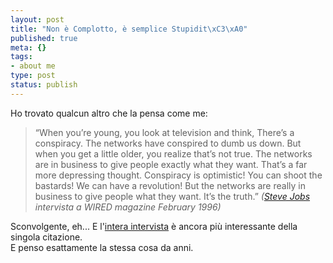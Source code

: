 ```yaml
--- 
layout: post
title: "Non è Complotto, è semplice Stupidit\xC3\xA0"
published: true
meta: {}
tags: 
- about me
type: post
status: publish
---
```

Ho trovato qualcun altro che la pensa come me:

> “When you’re young, you look at television and think, There’s a conspiracy. The networks have conspired to dumb us down. But when you get a little older, you realize that’s not true. The networks are in business to give people exactly what they want. That’s a far more depressing thought. Conspiracy is optimistic! You can shoot the bastards! We can have a revolution! But the networks are really in business to give people what they want. It’s the truth.” *([Steve Jobs](http://en.wikiquote.org/wiki/Steve_Jobs) intervista a WIRED magazine February 1996)*  
  
Sconvolgente, eh... E l'[intera intervista](http://ifindkarma.typepad.com/relax/2004/11/ultimately_it_c.html) è ancora più interessante della singola citazione.  
E penso esattamente la stessa cosa da anni.
